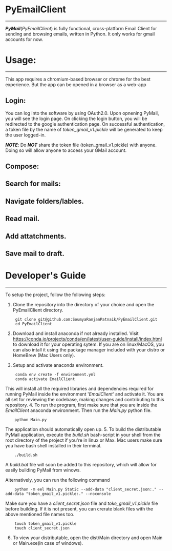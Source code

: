 # PyEmailClient

---

**_PyMail_**(_PyEmailClient_) is fully functional, cross-platform Email Client for sending and browsing emails, written in Python. It only works for gmail accounts for now.

# Usage:

---

This app requires a chromium-based browser or chrome for the best experience. But the app can be opened in a browser as a web-app

## Login:

You can log into the software by using OAuth2.0. Upon opnening PyMail, you will see the login page. On clicking the login button, you will be redirected to the google authentication page. On successful authentication, a token file by the name of _token_gmail_v1.pickle_ will be generated to keep the user logged-in.

**_NOTE_**: Do **_NOT_** share the token file (token_gmail_v1.pickle) with anyone. Doing so will allow anyone to access your GMail account.

## Compose:

## Search for mails:

## Navigate folders/lables.

## Read mail.

## Add attatchments.

## Save mail to draft.

# Developer's Guide

---

To setup the project, follow the following steps:

1. Clone the repository into the directory of your choice and open the PyEmailClient directory.

		git clone git@github.com:SoumyaRanjanPatnaik/PyEmailClient.git
		cd PyEmailClient
2. Download and install anaconda if not already installed. Visit https://conda.io/projects/conda/en/latest/user-guide/install/index.html to download it for your operating sytem. If you are on linux/MacOS, you can also intall it using the package manager included with your distro or HomeBrew (Mac Users only).
3. Setup and activate anaconda environment.

		conda env create -f environment.yml
		conda activate EmailClient
This will install all the required libraries and dependencies required for running PyMail inside the environment '*EmailClient*' and activate it. You are all set for reviewing the codebase, making changes and contributing to this repository. 
4. To run the program, first make sure that you are inside the *EmailClient* anaconda environment. Then run the *Main.py* python file.

		python Main.py
The application should automatically open up.
5. To build the distributable PyMail application, execute the *build.sh* bash-script in your shell from the root directory of the project if you're in linux or Max. Mac users make sure you have bash shell installed in their terminal. 

		./build.sh
A *build.bat* file will soon be added to this repository, which will allow for easily building PyMail from winows. 

Alternatively, you can run the following command

		python -m eel Main.py Static --add-data "client_secret.json:." --add-data "token_gmail_v1.pickle:." --noconsole
Make sure you have a *client_secret.json* file and *toke_gmail_v1.pickle* file before building. If it is not present, you can crerate blank files with the above mentioned file names too.

		touch token_gmail_v1.pickle
		touch client_secret.json
6. To view your distributable, open the dist/Main directory and open Main or Main.exe(in case of windows).
